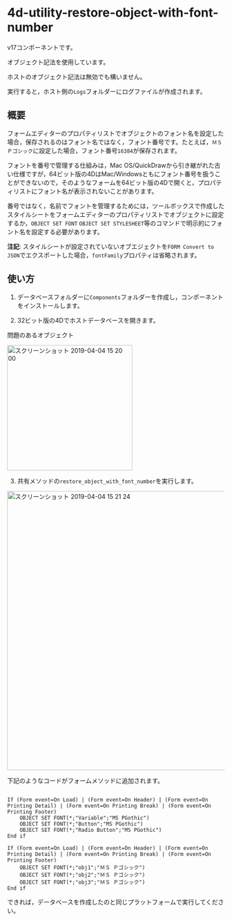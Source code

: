 # 4d-utility-restore-object-with-font-number

v17コンポーネントです。

オブジェクト記法を使用しています。

ホストのオブジェクト記法は無効でも構いません。

実行すると，ホスト側の``Logs``フォルダーにログファイルが作成されます。

## 概要

フォームエディターのプロパティリストでオブジェクトのフォント名を設定した場合，保存されるのはフォント名ではなく，フォント番号です。たとえば，``ＭＳ　Ｐゴシック``に設定した場合，フォント番号``16384``が保存されます。

フォントを番号で管理する仕組みは，Mac OS/QuickDrawから引き継がれた古い仕様ですが，64ビット版の4DはMac/Windowsともにフォント番号を扱うことができないので，そのようなフォームを64ビット版の4Dで開くと，プロパティリストにフォント名が表示されないことがあります。




番号ではなく，名前でフォントを管理するためには，ツールボックスで作成したスタイルシートをフォームエディターのプロパティリストでオブジェクトに設定するか，``OBJECT SET FONT`` ``OBJECT SET STYLESHEET``等のコマンドで明示的にフォント名を設定する必要があります。

**注記**: スタイルシートが設定されていないオブエジェクトを``FORM Convert to JSON``でエクスポートした場合，``fontFamily``プロパティは省略されます。

## 使い方

1. データベースフォルダーに``Components``フォルダーを作成し，コンポーネントをインストールします。

2. 32ビット版の4Dでホストデータベースを開きます。

問題のあるオブジェクト

<img width="290" alt="スクリーンショット 2019-04-04 15 20 00" src="https://user-images.githubusercontent.com/1725068/55533702-233dc780-56ed-11e9-8301-f7787fdb8bad.png">

3. 共有メソッドの``restore_object_with_font_number``を実行します。

<img width="646" alt="スクリーンショット 2019-04-04 15 21 24" src="https://user-images.githubusercontent.com/1725068/55533768-52eccf80-56ed-11e9-8f47-b462ac4ea3cd.png">

下記のようなコードがフォームメソッドに追加されます。

```

If (Form event=On Load) | (Form event=On Header) | (Form event=On Printing Detail) | (Form event=On Printing Break) | (Form event=On Printing Footer)
	OBJECT SET FONT(*;"Variable";"MS PGothic")
	OBJECT SET FONT(*;"Button";"MS PGothic")
	OBJECT SET FONT(*;"Radio Button";"MS PGothic")
End if 
```

```
If (Form event=On Load) | (Form event=On Header) | (Form event=On Printing Detail) | (Form event=On Printing Break) | (Form event=On Printing Footer)
	OBJECT SET FONT(*;"obj1";"ＭＳ Ｐゴシック")
	OBJECT SET FONT(*;"obj2";"ＭＳ Ｐゴシック")
	OBJECT SET FONT(*;"obj3";"ＭＳ Ｐゴシック")
End if 
```

できれば，データベースを作成したのと同じプラットフォームで実行してください。

